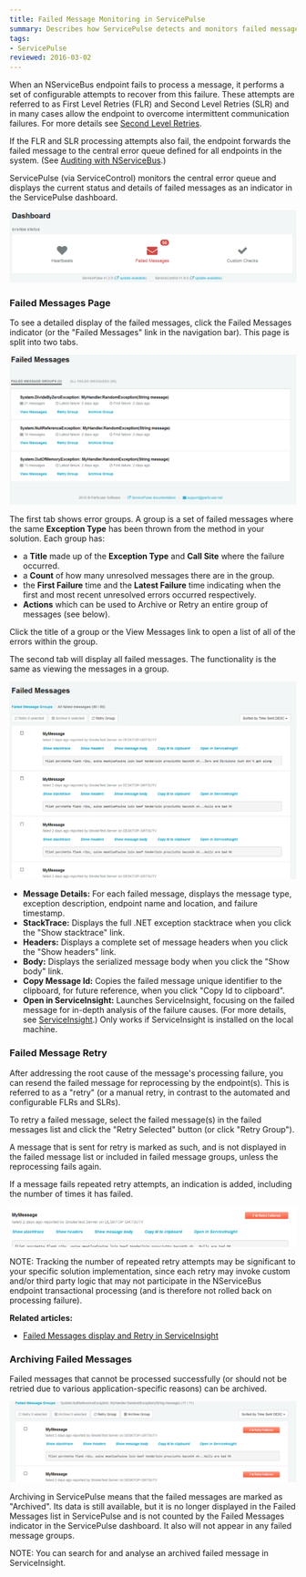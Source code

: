 ```yaml
---
title: Failed Message Monitoring in ServicePulse
summary: Describes how ServicePulse detects and monitors failed messages, and how you can resend messages for reprocessing, or archive repeatedly failing messages
tags:
- ServicePulse
reviewed: 2016-03-02 
---
```


When an NServiceBus endpoint fails to process a message, it performs a set of configurable attempts to recover from this failure. These attempts are referred to as First Level Retries (FLR) and Second Level Retries (SLR) and in many cases allow the endpoint to overcome intermittent communication failures. For more details see [Second Level Retries](/nservicebus/errors/automatic-retries.md).

If the FLR and SLR processing attempts also fail, the endpoint forwards the failed message to the central error queue defined for all endpoints in the system. (See [Auditing with NServiceBus](/nservicebus/operations/auditing.md).)

ServicePulse (via ServiceControl) monitors the central error queue and displays the current status and details of failed messages as an indicator in the ServicePulse dashboard.

![Failed Messages indicator](images/indicators-failed-message.png)
   

### Failed Messages Page

To see a detailed display of the failed messages, click the Failed Messages indicator (or the "Failed Messages" link in the navigation bar). This page is split into two tabs.


![Failed Message Groups Page](intro-failed-messages-failed-groups-page.png)


The first tab shows error groups. A group is a set of failed messages where the same **Exception Type** has been thrown from the method in your solution. Each group has:

* a **Title** made up of the **Exception Type** and **Call Site** where the failure occurred.
* a **Count** of how many unresolved messages there are in the group.
* the **First Failure** time and the **Latest Failure** time indicating when the first and most recent unresolved errors occurred respectively.
* **Actions** which can be used to Archive or Retry an entire group of messages (see below).

Click the title of a group or the View Messages link to open a list of all of the errors within the group.

The second tab will display all failed messages. The functionality is the same as viewing the messages in a group.

![Failed Messages Page](intro-failed-messages-failed-messages-page.png)


* **Message Details:** For each failed message, displays the message type, exception description, endpoint name and location, and failure timestamp. 
* **StackTrace:** Displays the full .NET exception stacktrace when you click the "Show stacktrace" link.
* **Headers:** Displays a complete set of message headers when you click the "Show headers" link.
* **Body:** Displays the serialized message body when you click the "Show body" link.
* **Copy Message Id:** Copies the failed message unique identifier to the clipboard, for future reference, when you click "Copy Id to clipboard".
* **Open in ServiceInsight:** Launches ServiceInsight, focusing on the failed message for in-depth analysis of the failure causes. (For more details, see [ServiceInsight](/serviceinsight/).) Only works if ServiceInsight is installed on the local machine. 


### Failed Message Retry

After addressing the root cause of the message's processing failure, you can resend the failed message for reprocessing by the endpoint(s). This is referred to as a "retry" (or a manual retry, in contrast to the automated and configurable FLRs and SLRs).

To retry a failed message, select the failed message(s) in the failed messages list and click the "Retry Selected" button (or click "Retry Group").

A message that is sent for retry is marked as such, and is not displayed in the failed message list or included in failed message groups, unless the reprocessing fails again.

If a message fails repeated retry attempts, an indication is added, including the number of times it has failed.
  
  
![Repeated failure indication](images/failed-messages-repeated-failure.png)

NOTE: Tracking the number of repeated retry attempts may be significant to your specific solution implementation, since each retry may invoke custom and/or third party logic that may not participate in the NServiceBus endpoint transactional  processing (and is therefore not rolled back on processing failure).


**Related articles:**

* [Failed Messages display and Retry in ServiceInsight](/serviceinsight/#errors-and-retries)


### Archiving Failed Messages

Failed messages that cannot be processed successfully (or should not be retried due to various application-specific reasons) can be archived.

![Failed Message Archive](images/failed-messages-archive.png)

Archiving in ServicePulse means that the failed messages are marked as "Archived". Its data is still available, but it is no longer displayed in the Failed Messages list in ServicePulse and is not counted by the Failed Messages indicator in the ServicePulse dashboard. It also will not appear in any failed message groups.

NOTE: You can search for and analyse an archived failed message in ServiceInsight.
